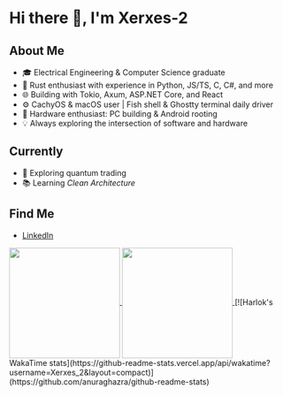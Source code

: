 # Hi there 👋, I'm Xerxes-2

## About Me

- 🎓 Electrical Engineering & Computer Science graduate
- 🦀 Rust enthusiast with experience in Python, JS/TS, C, C#, and more
- 🌐 Building with Tokio, Axum, ASP.NET Core, and React
- ⚙️ CachyOS & macOS user | Fish shell & Ghostty terminal daily driver
- 🔧 Hardware enthusiast: PC building & Android rooting
- 💡 Always exploring the intersection of software and hardware

## Currently
- 🚀 Exploring quantum trading
- 📚 Learning *Clean Architecture*

## Find Me

- [LinkedIn](https://www.linkedin.com/in/shupeng-xue/)

<a href="https://github.com/anuraghazra/github-readme-stats">
  <img height=200 align="center" src="https://github-readme-stats.vercel.app/api?username=Xerxes-2&show_icons=true&card_width=320" />
</a>
<a href="https://github.com/anuraghazra/github-readme-stats">
  <img height=200 align="center" src="https://github-readme-stats.vercel.app/api/top-langs/?username=Xerxes-2&size_weight=0.5&count_weight=0.5&layout=compact&langs_count=8&card_width=320" />
</a>
[![Harlok's WakaTime stats](https://github-readme-stats.vercel.app/api/wakatime?username=Xerxes_2&layout=compact)](https://github.com/anuraghazra/github-readme-stats)
